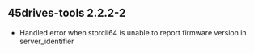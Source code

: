 ## 45drives-tools 2.2.2-2

* Handled error when storcli64 is unable to report firmware version in server_identifier